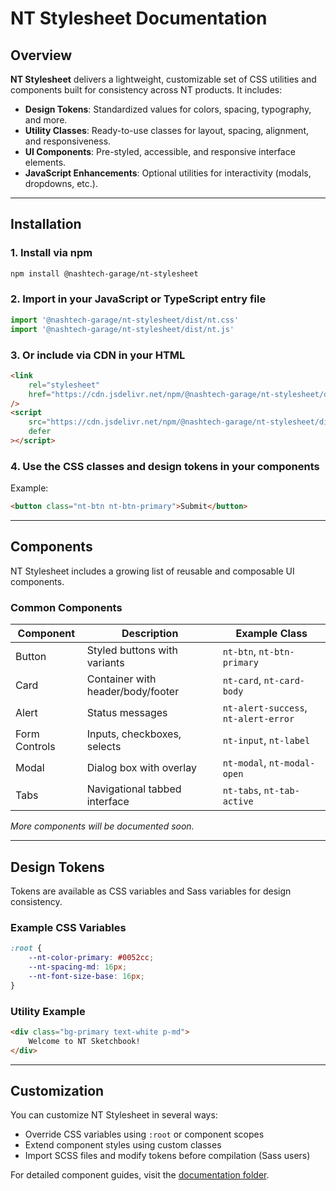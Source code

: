 # NT Stylesheet Documentation
## Overview

**NT Stylesheet** delivers a lightweight, customizable set of CSS utilities and components built for consistency across NT products. It includes:

-   **Design Tokens**: Standardized values for colors, spacing, typography, and more.
-   **Utility Classes**: Ready-to-use classes for layout, spacing, alignment, and responsiveness.
-   **UI Components**: Pre-styled, accessible, and responsive interface elements.
-   **JavaScript Enhancements**: Optional utilities for interactivity (modals, dropdowns, etc.).

---

## Installation

### 1. Install via npm

```bash
npm install @nashtech-garage/nt-stylesheet
```

### 2. Import in your JavaScript or TypeScript entry file

```javascript
import '@nashtech-garage/nt-stylesheet/dist/nt.css'
import '@nashtech-garage/nt-stylesheet/dist/nt.js'
```

### 3. Or include via CDN in your HTML

```html
<link
    rel="stylesheet"
    href="https://cdn.jsdelivr.net/npm/@nashtech-garage/nt-stylesheet/dist/nt-stylesheet.css"
/>
<script
    src="https://cdn.jsdelivr.net/npm/@nashtech-garage/nt-stylesheet/dist/nt-stylesheet.js"
    defer
></script>
```

### 4. Use the CSS classes and design tokens in your components

Example:

```html
<button class="nt-btn nt-btn-primary">Submit</button>
```

---

## Components

NT Stylesheet includes a growing list of reusable and composable UI components.

### Common Components

| Component     | Description                       | Example Class                        |
| ------------- | --------------------------------- | ------------------------------------ |
| Button        | Styled buttons with variants      | `nt-btn`, `nt-btn-primary`           |
| Card          | Container with header/body/footer | `nt-card`, `nt-card-body`            |
| Alert         | Status messages                   | `nt-alert-success`, `nt-alert-error` |
| Form Controls | Inputs, checkboxes, selects       | `nt-input`, `nt-label`               |
| Modal         | Dialog box with overlay           | `nt-modal`, `nt-modal-open`          |
| Tabs          | Navigational tabbed interface     | `nt-tabs`, `nt-tab-active`           |

_More components will be documented soon._

---

## Design Tokens

Tokens are available as CSS variables and Sass variables for design consistency.

### Example CSS Variables

```css
:root {
    --nt-color-primary: #0052cc;
    --nt-spacing-md: 16px;
    --nt-font-size-base: 16px;
}
```

### Utility Example

```html
<div class="bg-primary text-white p-md">
    Welcome to NT Sketchbook!
</div>
```

---

## Customization

You can customize NT Stylesheet in several ways:

-   Override CSS variables using `:root` or component scopes
-   Extend component styles using custom classes
-   Import SCSS files and modify tokens before compilation (Sass users)

For detailed component guides, visit the [documentation folder](docs/README.md).
